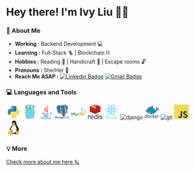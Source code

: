# Hey there! I'm Ivy Liu 👩‍💻

### 🎈 About Me
-  **Working :**  Backend Development 💻
-  **Learning :** Full-Stack 🪜 | Blockchain ⛓️
-  **Hobbies :** Reading 📖 | Handicraft 🔧 | Escape rooms 🔓
-  **Pronouns :** She/Her 🎃
-  **Reach Me ASAP :** [![Linkedin Badge](https://img.shields.io/badge/-LinkedIn-blue?style=flat-square&logo=Linkedin&logoColor=white&link=)](https://www.linkedin.com/in/yiting-ivy-liu/) [![Gmail Badge](https://img.shields.io/badge/-Gmail-c14438?style=flat-square&logo=Gmail&logoColor=white&link=mailto:ivy1205liu@gmail.com)](ivy1205liu@gmail.com)


### 💻 Languages and Tools
<p align="left">
    <img src="https://raw.githubusercontent.com/devicons/devicon/master/icons/python/python-original.svg" alt="python" width="40" height="40"/>
    <img src="https://raw.githubusercontent.com/devicons/devicon/master/icons/go/go-original.svg" alt="go" width="40" height="40"/>
    <img src="https://raw.githubusercontent.com/devicons/devicon/master/icons/java/java-original.svg" alt="java" width="40" height="40"/>
    <img src="https://raw.githubusercontent.com/devicons/devicon/master/icons/postgresql/postgresql-original-wordmark.svg" alt="postgresql" width="40" height="40"/>
    <img src="https://raw.githubusercontent.com/devicons/devicon/master/icons/mysql/mysql-original-wordmark.svg" alt="mysql" width="40" height="40"/>
    <img src="https://raw.githubusercontent.com/devicons/devicon/master/icons/redis/redis-original-wordmark.svg" alt="redis" width="40" height="40"/>
    <img src="https://raw.githubusercontent.com/devicons/devicon/master/icons/react/react-original-wordmark.svg" alt="react" width="40" height="40"/>
    <img src="https://cdn.worldvectorlogo.com/logos/django.svg" alt="django" width="40" height="40"/> 
    <img src="https://raw.githubusercontent.com/devicons/devicon/master/icons/docker/docker-original-wordmark.svg" alt="docker" width="40" height="40"/>
    <img src="https://www.vectorlogo.zone/logos/git-scm/git-scm-icon.svg" alt="git" width="40" height="40"/>
    <img src="https://raw.githubusercontent.com/devicons/devicon/master/icons/javascript/javascript-original.svg" alt="javascript" width="40" height="40"/>
    <img src="https://raw.githubusercontent.com/devicons/devicon/master/icons/linux/linux-original.svg" alt="linux" width="40" height="40"/>
</p>

### 💡 More
[Check more about me here 🪐](https://ivyliu1205.github.io/)